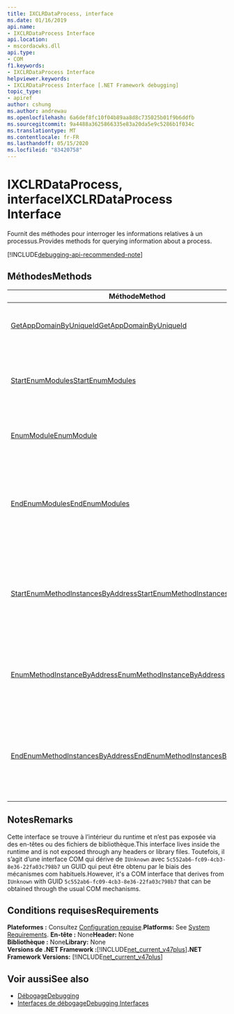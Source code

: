 ```yaml
---
title: IXCLRDataProcess, interface
ms.date: 01/16/2019
api.name:
- IXCLRDataProcess Interface
api.location:
- mscordacwks.dll
api.type:
- COM
f1.keywords:
- IXCLRDataProcess Interface
helpviewer.keywords:
- IXCLRDataProcess Interface [.NET Framework debugging]
topic_type:
- apiref
author: cshung
ms.author: andrewau
ms.openlocfilehash: 6a6def8fc10f04b89aa8d8c735025b01f9b6ddfb
ms.sourcegitcommit: 9a4488a3625866335e83a20da5e9c5286b1f034c
ms.translationtype: MT
ms.contentlocale: fr-FR
ms.lasthandoff: 05/15/2020
ms.locfileid: "83420758"
---
```

# <a name="ixclrdataprocess-interface"></a><span data-ttu-id="67bd5-102">IXCLRDataProcess, interface</span><span class="sxs-lookup"><span data-stu-id="67bd5-102">IXCLRDataProcess Interface</span></span>

<span data-ttu-id="67bd5-103">Fournit des méthodes pour interroger les informations relatives à un processus.</span><span class="sxs-lookup"><span data-stu-id="67bd5-103">Provides methods for querying information about a process.</span></span>

[!INCLUDE[debugging-api-recommended-note](../../../../includes/debugging-api-recommended-note.md)]

## <a name="methods"></a><span data-ttu-id="67bd5-104">Méthodes</span><span class="sxs-lookup"><span data-stu-id="67bd5-104">Methods</span></span>

| <span data-ttu-id="67bd5-105">Méthode</span><span class="sxs-lookup"><span data-stu-id="67bd5-105">Method</span></span>                                                                                                                                               | <span data-ttu-id="67bd5-106">Description</span><span class="sxs-lookup"><span data-stu-id="67bd5-106">Description</span></span>                                                                                     |
| ---------------------------------------------------------------------------------------------------------------------------------------------------- | ----------------------------------------------------------------------------------------------- |
| [<span data-ttu-id="67bd5-107">GetAppDomainByUniqueId</span><span class="sxs-lookup"><span data-stu-id="67bd5-107">GetAppDomainByUniqueId</span></span>](ixclrdataprocess-getappdomainbyuniqueid-method.md)                       | <span data-ttu-id="67bd5-108">Obtient un `AppDomain` dans un processus par son ID unique.</span><span class="sxs-lookup"><span data-stu-id="67bd5-108">Gets an `AppDomain` in a process by its unique id.</span></span>                                              |
| [<span data-ttu-id="67bd5-109">StartEnumModules</span><span class="sxs-lookup"><span data-stu-id="67bd5-109">StartEnumModules</span></span>](ixclrdataprocess-startenummodules-method.md)                                   | <span data-ttu-id="67bd5-110">Fournit un handle pour énumérer les modules d’un processus.</span><span class="sxs-lookup"><span data-stu-id="67bd5-110">Provides a handle to enumerate the modules of a process.</span></span>                                        |
| [<span data-ttu-id="67bd5-111">EnumModule</span><span class="sxs-lookup"><span data-stu-id="67bd5-111">EnumModule</span></span>](ixclrdataprocess-enummodule-method.md)                                               | <span data-ttu-id="67bd5-112">Énumère les modules de ce processus.</span><span class="sxs-lookup"><span data-stu-id="67bd5-112">Enumerates the modules of this process.</span></span>                                                         |
| [<span data-ttu-id="67bd5-113">EndEnumModules</span><span class="sxs-lookup"><span data-stu-id="67bd5-113">EndEnumModules</span></span>](ixclrdataprocess-endenummodules-method.md)                                       | <span data-ttu-id="67bd5-114">Libère les ressources utilisées par les itérateurs internes utilisés pendant l’énumération des modules.</span><span class="sxs-lookup"><span data-stu-id="67bd5-114">Releases the resources used by internal iterators used during module enumeration.</span></span>               |
| [<span data-ttu-id="67bd5-115">StartEnumMethodInstancesByAddress</span><span class="sxs-lookup"><span data-stu-id="67bd5-115">StartEnumMethodInstancesByAddress</span></span>](ixclrdataprocess-startenummethodinstancesbyaddress-method.md) | <span data-ttu-id="67bd5-116">Fournit un handle pour énumérer les instances de méthode de `AppDomain` à partir d’une adresse donnée.</span><span class="sxs-lookup"><span data-stu-id="67bd5-116">Provides a handle to enumerate the method instances of `AppDomain` starting at a given address.</span></span> |
| [<span data-ttu-id="67bd5-117">EnumMethodInstanceByAddress</span><span class="sxs-lookup"><span data-stu-id="67bd5-117">EnumMethodInstanceByAddress</span></span>](ixclrdataprocess-enummethodinstancebyaddress-method.md)             | <span data-ttu-id="67bd5-118">Énumère les instances de méthode de ce processus à partir d’un décalage d’adresse.</span><span class="sxs-lookup"><span data-stu-id="67bd5-118">Enumerates the method instances of this process starting at an address offset.</span></span>                  |
| [<span data-ttu-id="67bd5-119">EndEnumMethodInstancesByAddress</span><span class="sxs-lookup"><span data-stu-id="67bd5-119">EndEnumMethodInstancesByAddress</span></span>](ixclrdataprocess-endenummethodinstancesbyaddress-method.md)     | <span data-ttu-id="67bd5-120">Libère les ressources utilisées par les itérateurs internes utilisés pendant l’énumération d’instance.</span><span class="sxs-lookup"><span data-stu-id="67bd5-120">Releases the resources used by internal iterators used during instance enumeration.</span></span>             |

## <a name="remarks"></a><span data-ttu-id="67bd5-121">Notes</span><span class="sxs-lookup"><span data-stu-id="67bd5-121">Remarks</span></span>

<span data-ttu-id="67bd5-122">Cette interface se trouve à l’intérieur du runtime et n’est pas exposée via des en-têtes ou des fichiers de bibliothèque.</span><span class="sxs-lookup"><span data-stu-id="67bd5-122">This interface lives inside the runtime and is not exposed through any headers or library files.</span></span> <span data-ttu-id="67bd5-123">Toutefois, il s’agit d’une interface COM qui dérive de `IUnknown` avec `5c552ab6-fc09-4cb3-8e36-22fa03c798b7` un GUID qui peut être obtenu par le biais des mécanismes com habituels.</span><span class="sxs-lookup"><span data-stu-id="67bd5-123">However, it's a COM interface that derives from `IUnknown` with GUID `5c552ab6-fc09-4cb3-8e36-22fa03c798b7` that can be obtained through the usual COM mechanisms.</span></span>

## <a name="requirements"></a><span data-ttu-id="67bd5-124">Conditions requises</span><span class="sxs-lookup"><span data-stu-id="67bd5-124">Requirements</span></span>

<span data-ttu-id="67bd5-125">**Plateformes :** Consultez [Configuration requise](../../get-started/system-requirements.md).</span><span class="sxs-lookup"><span data-stu-id="67bd5-125">**Platforms:** See [System Requirements](../../get-started/system-requirements.md).</span></span>
<span data-ttu-id="67bd5-126">**En-tête :** None</span><span class="sxs-lookup"><span data-stu-id="67bd5-126">**Header:** None</span></span>  
<span data-ttu-id="67bd5-127">**Bibliothèque :** None</span><span class="sxs-lookup"><span data-stu-id="67bd5-127">**Library:** None</span></span>  
<span data-ttu-id="67bd5-128">**Versions de .NET Framework :**[!INCLUDE[net_current_v47plus](../../../../includes/net-current-v47plus.md)]</span><span class="sxs-lookup"><span data-stu-id="67bd5-128">**.NET Framework Versions:** [!INCLUDE[net_current_v47plus](../../../../includes/net-current-v47plus.md)]</span></span>  

## <a name="see-also"></a><span data-ttu-id="67bd5-129">Voir aussi</span><span class="sxs-lookup"><span data-stu-id="67bd5-129">See also</span></span>

- [<span data-ttu-id="67bd5-130">Débogage</span><span class="sxs-lookup"><span data-stu-id="67bd5-130">Debugging</span></span>](index.md)
- [<span data-ttu-id="67bd5-131">Interfaces de débogage</span><span class="sxs-lookup"><span data-stu-id="67bd5-131">Debugging Interfaces</span></span>](debugging-interfaces.md)
